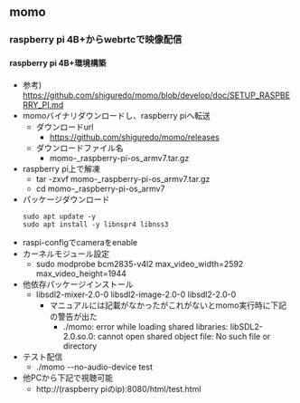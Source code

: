## momo

### raspberry pi 4B+からwebrtcで映像配信

#### raspberry pi 4B+環境構築

* 参考) https://github.com/shiguredo/momo/blob/develop/doc/SETUP_RASPBERRY_PI.md
* momoバイナリダウンロードし、raspberry piへ転送
  * ダウンロードurl
    * https://github.com/shiguredo/momo/releases
  * ダウンロードファイル名
    * momo-<VERSION>_raspberry-pi-os_armv7.tar.gz
* raspberry pi上で解凍
  * tar -zxvf momo-<VERSION>_raspberry-pi-os_armv7.tar.gz
  * cd momo-<VERSION>_raspberry-pi-os_armv7
* パッケージダウンロード
  ```
  sudo apt update -y
  sudo apt install -y libnspr4 libnss3
  ```
* raspi-configでcameraをenable
* カーネルモジュール設定
  * sudo modprobe bcm2835-v4l2 max_video_width=2592 max_video_height=1944
* 他依存パッケージインストール
  * libsdl2-mixer-2.0-0 libsdl2-image-2.0-0 libsdl2-2.0-0
    * マニュアルには記載がなかったがこれがないとmomo実行時に下記の警告が出た
      * ./momo: error while loading shared libraries: libSDL2-2.0.so.0: cannot open shared object file: No such file or directory
* テスト配信
  * ./momo --no-audio-device test
* 他PCから下記で視聴可能
  * http://(raspberry piのip):8080/html/test.html